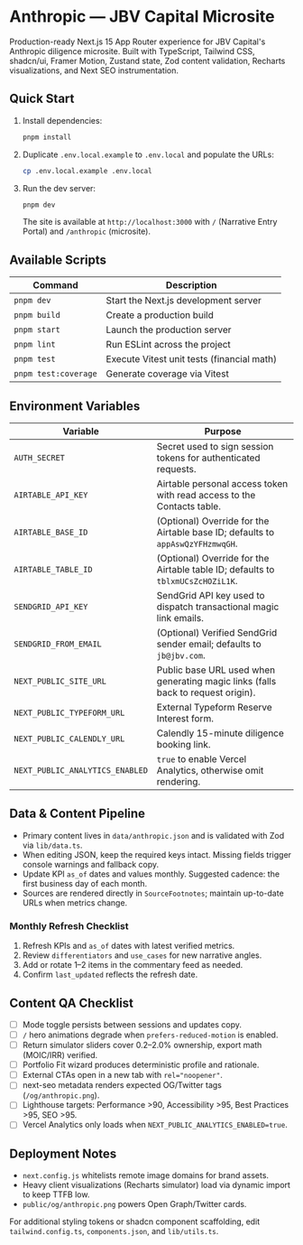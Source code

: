 # Anthropic — JBV Capital Microsite

Production-ready Next.js 15 App Router experience for JBV Capital's Anthropic diligence microsite. Built with TypeScript, Tailwind CSS, shadcn/ui, Framer Motion, Zustand state, Zod content validation, Recharts visualizations, and Next SEO instrumentation.

## Quick Start

1. Install dependencies:
   ```bash
   pnpm install
   ```
2. Duplicate `.env.local.example` to `.env.local` and populate the URLs:
   ```bash
   cp .env.local.example .env.local
   ```
3. Run the dev server:
   ```bash
   pnpm dev
   ```
   The site is available at `http://localhost:3000` with `/` (Narrative Entry Portal) and `/anthropic` (microsite).

## Available Scripts

| Command           | Description                                  |
| ----------------- | --------------------------------------------- |
| `pnpm dev`        | Start the Next.js development server         |
| `pnpm build`      | Create a production build                    |
| `pnpm start`      | Launch the production server                 |
| `pnpm lint`       | Run ESLint across the project                |
| `pnpm test`       | Execute Vitest unit tests (financial math)   |
| `pnpm test:coverage` | Generate coverage via Vitest             |

## Environment Variables

| Variable | Purpose |
| --- | --- |
| `AUTH_SECRET` | Secret used to sign session tokens for authenticated requests. |
| `AIRTABLE_API_KEY` | Airtable personal access token with read access to the Contacts table. |
| `AIRTABLE_BASE_ID` | (Optional) Override for the Airtable base ID; defaults to `appAswQzYFHzmwqGH`. |
| `AIRTABLE_TABLE_ID` | (Optional) Override for the Airtable table ID; defaults to `tblxmUCsZcHOZiL1K`. |
| `SENDGRID_API_KEY` | SendGrid API key used to dispatch transactional magic link emails. |
| `SENDGRID_FROM_EMAIL` | (Optional) Verified SendGrid sender email; defaults to `jb@jbv.com`. |
| `NEXT_PUBLIC_SITE_URL` | Public base URL used when generating magic links (falls back to request origin). |
| `NEXT_PUBLIC_TYPEFORM_URL` | External Typeform Reserve Interest form. |
| `NEXT_PUBLIC_CALENDLY_URL` | Calendly 15-minute diligence booking link. |
| `NEXT_PUBLIC_ANALYTICS_ENABLED` | `true` to enable Vercel Analytics, otherwise omit rendering. |

## Data & Content Pipeline

- Primary content lives in `data/anthropic.json` and is validated with Zod via `lib/data.ts`.
- When editing JSON, keep the required keys intact. Missing fields trigger console warnings and fallback copy.
- Update KPI `as_of` dates and values monthly. Suggested cadence: the first business day of each month.
- Sources are rendered directly in `SourceFootnotes`; maintain up-to-date URLs when metrics change.

### Monthly Refresh Checklist

1. Refresh KPIs and `as_of` dates with latest verified metrics.
2. Review `differentiators` and `use_cases` for new narrative angles.
3. Add or rotate 1–2 items in the commentary feed as needed.
4. Confirm `last_updated` reflects the refresh date.

## Content QA Checklist

- [ ] Mode toggle persists between sessions and updates copy.
- [ ] `/` hero animations degrade when `prefers-reduced-motion` is enabled.
- [ ] Return simulator sliders cover 0.2–2.0% ownership, export math (MOIC/IRR) verified.
- [ ] Portfolio Fit wizard produces deterministic profile and rationale.
- [ ] External CTAs open in a new tab with `rel="noopener"`.
- [ ] next-seo metadata renders expected OG/Twitter tags (`/og/anthropic.png`).
- [ ] Lighthouse targets: Performance >90, Accessibility >95, Best Practices >95, SEO >95.
- [ ] Vercel Analytics only loads when `NEXT_PUBLIC_ANALYTICS_ENABLED=true`.

## Deployment Notes

- `next.config.js` whitelists remote image domains for brand assets.
- Heavy client visualizations (Recharts simulator) load via dynamic import to keep TTFB low.
- `public/og/anthropic.png` powers Open Graph/Twitter cards.

For additional styling tokens or shadcn component scaffolding, edit `tailwind.config.ts`, `components.json`, and `lib/utils.ts`.
